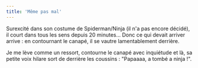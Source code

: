 ```yaml
---
title: 'Même pas mal'
---
```


Surexcité dans son costume de Spiderman/Ninja (il n'a pas encore décidé), il
court dans tous les sens depuis 20 minutes... Donc ce qui devait arriver arrive
: en contournant le canapé, il se vautre lamentablement derrière.

Je me lève comme un ressort, contourne le canapé avec inquiétude et là, sa
petite voix hilare sort de derrière les coussins : "Papaaaa, a tombé a ninja !".
